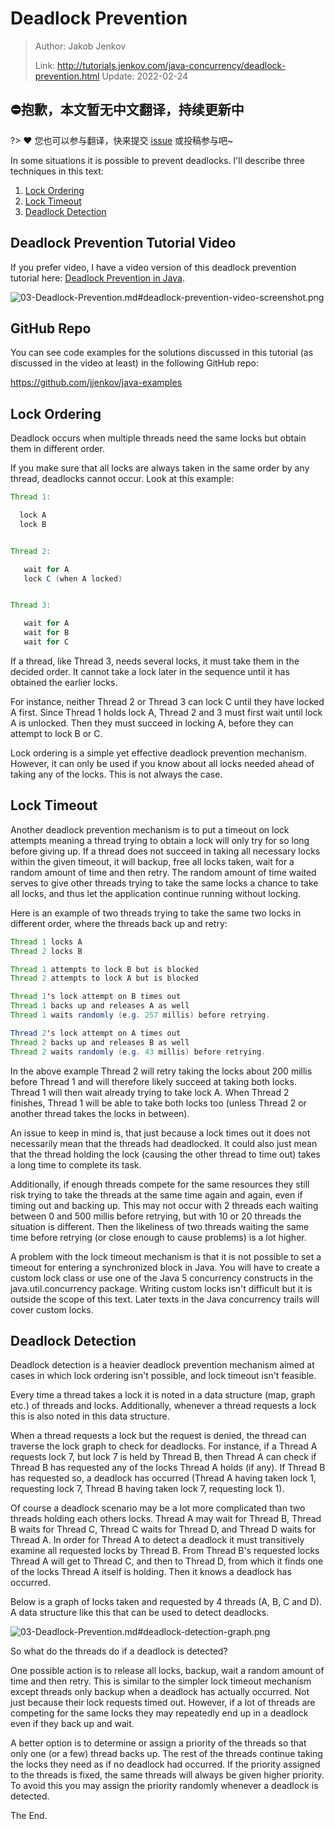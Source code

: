 # Deadlock Prevention

> Author: Jakob Jenkov
>
> Link: http://tutorials.jenkov.com/java-concurrency/deadlock-prevention.html  Update: 2022-02-24

## ⛔抱歉，本文暂无中文翻译，持续更新中
?> ❤️ 您也可以参与翻译，快来提交 [issue](https://github.com/senlypan/concurrent-programming-docs/issues) 或投稿参与吧~

In some situations it is possible to prevent deadlocks. I'll describe three techniques in this text:

1. [Lock Ordering](http://tutorials.jenkov.com/java-concurrency/deadlock-prevention.html#ordering)
2. [Lock Timeout](http://tutorials.jenkov.com/java-concurrency/deadlock-prevention.html#timeout)
3. [Deadlock Detection](http://tutorials.jenkov.com/java-concurrency/deadlock-prevention.html#detection)

## Deadlock Prevention Tutorial Video

If you prefer video, I have a video version of this deadlock prevention tutorial here: [Deadlock Prevention in Java](https://www.youtube.com/watch?v=6E3aYf3jXdk&list=PLL8woMHwr36EDxjUoCzboZjedsnhLP1j4&index=17).

![03-Deadlock-Prevention.md#deadlock-prevention-video-screenshot.png](http://tutorials.jenkov.com/images/java-concurrency/deadlock-prevention-video-screenshot.png)

## GitHub Repo

You can see code examples for the solutions discussed in this tutorial (as discussed in the video at least) in the following GitHub repo:

https://github.com/jjenkov/java-examples

## Lock Ordering

Deadlock occurs when multiple threads need the same locks but obtain them in different order.

If you make sure that all locks are always taken in the same order by any thread, deadlocks cannot occur. Look at this example:

```java
Thread 1:

  lock A 
  lock B


Thread 2:

   wait for A
   lock C (when A locked)


Thread 3:

   wait for A
   wait for B
   wait for C
```

If a thread, like Thread 3, needs several locks, it must take them in the decided order. It cannot take a lock later in the sequence until it has obtained the earlier locks.

For instance, neither Thread 2 or Thread 3 can lock C until they have locked A first. Since Thread 1 holds lock A, Thread 2 and 3 must first wait until lock A is unlocked. Then they must succeed in locking A, before they can attempt to lock B or C.

Lock ordering is a simple yet effective deadlock prevention mechanism. However, it can only be used if you know about all locks needed ahead of taking any of the locks. This is not always the case.

## Lock Timeout

Another deadlock prevention mechanism is to put a timeout on lock attempts meaning a thread trying to obtain a lock will only try for so long before giving up. If a thread does not succeed in taking all necessary locks within the given timeout, it will backup, free all locks taken, wait for a random amount of time and then retry. The random amount of time waited serves to give other threads trying to take the same locks a chance to take all locks, and thus let the application continue running without locking.

Here is an example of two threads trying to take the same two locks in different order, where the threads back up and retry:

```java
Thread 1 locks A
Thread 2 locks B

Thread 1 attempts to lock B but is blocked
Thread 2 attempts to lock A but is blocked

Thread 1's lock attempt on B times out
Thread 1 backs up and releases A as well
Thread 1 waits randomly (e.g. 257 millis) before retrying.

Thread 2's lock attempt on A times out
Thread 2 backs up and releases B as well
Thread 2 waits randomly (e.g. 43 millis) before retrying.
```

In the above example Thread 2 will retry taking the locks about 200 millis before Thread 1 and will therefore likely succeed at taking both locks. Thread 1 will then wait already trying to take lock A. When Thread 2 finishes, Thread 1 will be able to take both locks too (unless Thread 2 or another thread takes the locks in between).

An issue to keep in mind is, that just because a lock times out it does not necessarily mean that the threads had deadlocked. It could also just mean that the thread holding the lock (causing the other thread to time out) takes a long time to complete its task.

Additionally, if enough threads compete for the same resources they still risk trying to take the threads at the same time again and again, even if timing out and backing up. This may not occur with 2 threads each waiting between 0 and 500 millis before retrying, but with 10 or 20 threads the situation is different. Then the likeliness of two threads waiting the same time before retrying (or close enough to cause problems) is a lot higher.

A problem with the lock timeout mechanism is that it is not possible to set a timeout for entering a synchronized block in Java. You will have to create a custom lock class or use one of the Java 5 concurrency constructs in the java.util.concurrency package. Writing custom locks isn't difficult but it is outside the scope of this text. Later texts in the Java concurrency trails will cover custom locks.

## Deadlock Detection

Deadlock detection is a heavier deadlock prevention mechanism aimed at cases in which lock ordering isn't possible, and lock timeout isn't feasible.

Every time a thread takes a lock it is noted in a data structure (map, graph etc.) of threads and locks. Additionally, whenever a thread requests a lock this is also noted in this data structure.

When a thread requests a lock but the request is denied, the thread can traverse the lock graph to check for deadlocks. For instance, if a Thread A requests lock 7, but lock 7 is held by Thread B, then Thread A can check if Thread B has requested any of the locks Thread A holds (if any). If Thread B has requested so, a deadlock has occurred (Thread A having taken lock 1, requesting lock 7, Thread B having taken lock 7, requesting lock 1).

Of course a deadlock scenario may be a lot more complicated than two threads holding each others locks. Thread A may wait for Thread B, Thread B waits for Thread C, Thread C waits for Thread D, and Thread D waits for Thread A. In order for Thread A to detect a deadlock it must transitively examine all requested locks by Thread B. From Thread B's requested locks Thread A will get to Thread C, and then to Thread D, from which it finds one of the locks Thread A itself is holding. Then it knows a deadlock has occurred.

Below is a graph of locks taken and requested by 4 threads (A, B, C and D). A data structure like this that can be used to detect deadlocks.

![03-Deadlock-Prevention.md#deadlock-detection-graph.png](http://tutorials.jenkov.com/images/java-concurrency/deadlock-detection-graph.png)

So what do the threads do if a deadlock is detected?

One possible action is to release all locks, backup, wait a random amount of time and then retry. This is similar to the simpler lock timeout mechanism except threads only backup when a deadlock has actually occurred. Not just because their lock requests timed out. However, if a lot of threads are competing for the same locks they may repeatedly end up in a deadlock even if they back up and wait.

A better option is to determine or assign a priority of the threads so that only one (or a few) thread backs up. The rest of the threads continue taking the locks they need as if no deadlock had occurred. If the priority assigned to the threads is fixed, the same threads will always be given higher priority. To avoid this you may assign the priority randomly whenever a deadlock is detected.

The End.